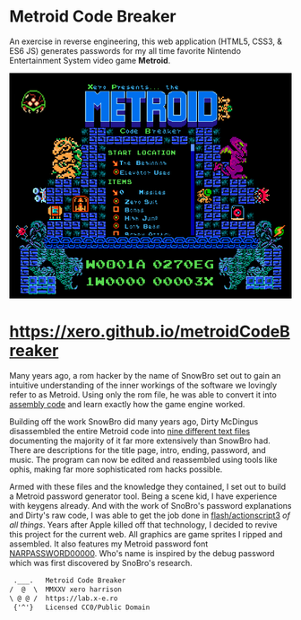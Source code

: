 # Metroid Code Breaker

An exercise in reverse engineering, this web application (HTML5, CSS3, & ES6 JS) generates passwords for my all time favorite Nintendo Entertainment System video game **Metroid**.

[![preview](https://raw.githubusercontent.com/xero/metroidCodeBreaker/main/ui/img/preview.png)](https://xero.github.io/metroidCodeBreaker)

# https://xero.github.io/metroidCodeBreaker

Many years ago, a rom hacker by the name of SnowBro set out to gain an intuitive understanding of the inner workings of the software we lovingly refer to as Metroid. Using only the rom file, he was able to convert it into [assembly code](http://www.metroiddatabase.com/wp-content/uploads/Metroid/m1source.txt) and learn exactly how the game engine worked.

Building off the work SnowBro did many years ago, Dirty McDingus disassembled the entire Metroid code into [nine different text files](https://metroiddatabase.com/source-code/) documenting the majority of it far more extensively than SnowBro had. There are descriptions for the title page, intro, ending, password, and music. The program can now be edited and reassembled using tools like ophis, making far more sophisticated rom hacks possible.

Armed with these files and the knowledge they contained, I set out to build a Metroid password generator tool. Being a scene kid, I have experience with keygens already. And with the work of SnoBro's password explanations and Dirty's raw code, I was able to get the job done in [flash/actionscript3](https://code.x-e.ro/metroidCodeBreaker-AS3) _of all things_. Years after Apple killed off that technology, I decided to revive this project for the current web. All graphics are game sprites I ripped and assembled. It also features my Metroid password font [NARPASSWORD00000](https://fonts.xero.style/fonts/NARPASSWORD00000). Who's name is inspired by the debug password which was first discovered by SnoBro's research.

```
 .___.   Metroid Code Breaker
/  @  \  MMXXV xero harrison
\ @ @ /  https://lab.x-e.ro
 {'^'}   Licensed CC0/Public Domain
```
